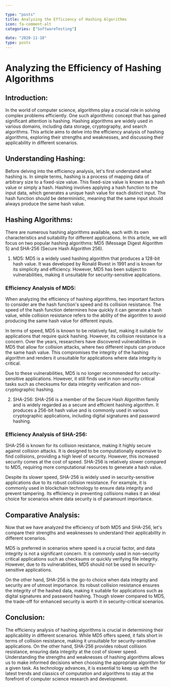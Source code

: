 ```yaml
---

type: "posts"
title: Analyzing the Efficiency of Hashing Algorithms
icon: fa-comment-alt
categories: ["SoftwareTesting"]

date: "2020-11-18"
type: posts
---
```





# Analyzing the Efficiency of Hashing Algorithms

## Introduction:
In the world of computer science, algorithms play a crucial role in solving complex problems efficiently. One such algorithmic concept that has gained significant attention is hashing. Hashing algorithms are widely used in various domains, including data storage, cryptography, and search algorithms. This article aims to delve into the efficiency analysis of hashing algorithms, exploring their strengths and weaknesses, and discussing their applicability in different scenarios.

## Understanding Hashing:
Before delving into the efficiency analysis, let's first understand what hashing is. In simple terms, hashing is a process of mapping data of arbitrary size to a fixed-size value. This fixed-size value is known as a hash value or simply a hash. Hashing involves applying a hash function to the input data, which generates a unique hash value for each distinct input. The hash function should be deterministic, meaning that the same input should always produce the same hash value.

## Hashing Algorithms:
There are numerous hashing algorithms available, each with its own characteristics and suitability for different applications. In this article, we will focus on two popular hashing algorithms: MD5 (Message Digest Algorithm 5) and SHA-256 (Secure Hash Algorithm 256).

1. MD5:
MD5 is a widely used hashing algorithm that produces a 128-bit hash value. It was developed by Ronald Rivest in 1991 and is known for its simplicity and efficiency. However, MD5 has been subject to vulnerabilities, making it unsuitable for security-sensitive applications.

### Efficiency Analysis of MD5:
When analyzing the efficiency of hashing algorithms, two important factors to consider are the hash function's speed and its collision resistance. The speed of the hash function determines how quickly it can generate a hash value, while collision resistance refers to the ability of the algorithm to avoid producing the same hash value for different inputs.

In terms of speed, MD5 is known to be relatively fast, making it suitable for applications that require quick hashing. However, its collision resistance is a concern. Over the years, researchers have discovered vulnerabilities in MD5 that allow for collision attacks, where two different inputs can produce the same hash value. This compromises the integrity of the hashing algorithm and renders it unsuitable for applications where data integrity is critical.

Due to these vulnerabilities, MD5 is no longer recommended for security-sensitive applications. However, it still finds use in non-security critical tasks such as checksums for data integrity verification and non-cryptographic hashing.

2. SHA-256:
SHA-256 is a member of the Secure Hash Algorithm family and is widely regarded as a secure and efficient hashing algorithm. It produces a 256-bit hash value and is commonly used in various cryptographic applications, including digital signatures and password hashing.

### Efficiency Analysis of SHA-256:
SHA-256 is known for its collision resistance, making it highly secure against collision attacks. It is designed to be computationally expensive to find collisions, providing a high level of security. However, this increased security comes at the cost of speed. SHA-256 is relatively slower compared to MD5, requiring more computational resources to generate a hash value.

Despite its slower speed, SHA-256 is widely used in security-sensitive applications due to its robust collision resistance. For example, it is commonly used in blockchain technology to ensure data integrity and prevent tampering. Its efficiency in preventing collisions makes it an ideal choice for scenarios where data security is of paramount importance.

## Comparative Analysis:
Now that we have analyzed the efficiency of both MD5 and SHA-256, let's compare their strengths and weaknesses to understand their applicability in different scenarios.

MD5 is preferred in scenarios where speed is a crucial factor, and data integrity is not a significant concern. It is commonly used in non-security critical applications such as checksums or quickly verifying file integrity. However, due to its vulnerabilities, MD5 should not be used in security-sensitive applications.

On the other hand, SHA-256 is the go-to choice when data integrity and security are of utmost importance. Its robust collision resistance ensures the integrity of the hashed data, making it suitable for applications such as digital signatures and password hashing. Though slower compared to MD5, the trade-off for enhanced security is worth it in security-critical scenarios.

## Conclusion:
The efficiency analysis of hashing algorithms is crucial in determining their applicability in different scenarios. While MD5 offers speed, it falls short in terms of collision resistance, making it unsuitable for security-sensitive applications. On the other hand, SHA-256 provides robust collision resistance, ensuring data integrity at the cost of slower speed. Understanding the strengths and weaknesses of hashing algorithms allows us to make informed decisions when choosing the appropriate algorithm for a given task. As technology advances, it is essential to keep up with the latest trends and classics of computation and algorithms to stay at the forefront of computer science research and development.